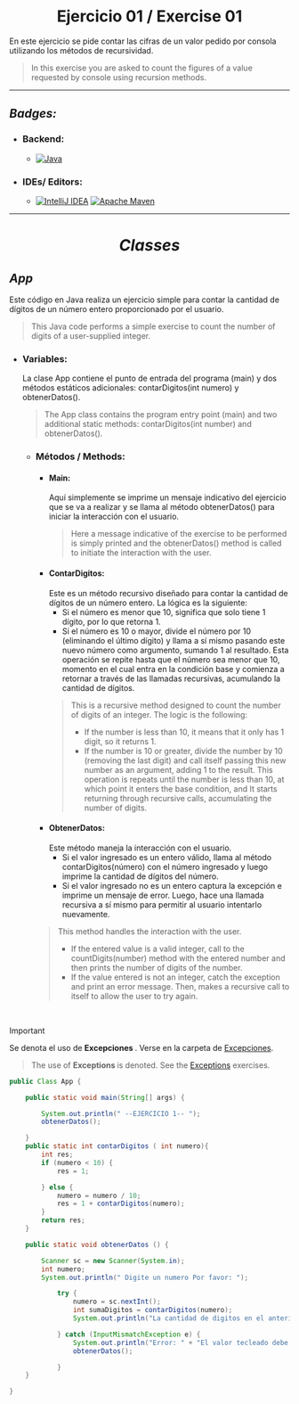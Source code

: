 <h1 align="center"> Ejercicio 01 / Exercise 01  </h1> 

En este ejercicio se pide contar las cifras de un valor pedido por consola utilizando los métodos de recursividad.
>In this exercise you are asked to count the figures of a value requested by console using recursion methods.


---

## _Badges:_


- <H3> Backend:</H3>

    - [![Java](https://img.shields.io/badge/java-%23ED8B00.svg?style=for-the-badge&logo=openjdk&logoColor=white) ](https://www.oracle.com/co/java/technologies/downloads/#java21)


- <H3>  IDEs/ Editors: </H3>

    - [![IntelliJ IDEA](https://img.shields.io/badge/IntelliJIDEA-000000.svg?style=for-the-badge&logo=intellij-idea&logoColor=white)](https://www.jetbrains.com/es-es/idea/) [![Apache Maven](https://img.shields.io/badge/Apache%20Maven-C71A36?style=for-the-badge&logo=Apache%20Maven&logoColor=white)](https://maven.apache.org/)

___

<H1 align="center"> 

_Classes_

</H1>

## _App_
Este código en Java realiza un ejercicio simple para contar la cantidad de dígitos de un número entero proporcionado por el usuario.
> This Java code performs a simple exercise to count the number of digits of a user-supplied integer.


- <H3>  Variables: </H3> 
    La clase App contiene el punto de entrada del programa (main) y dos métodos estáticos adicionales: contarDigitos(int numero) y obtenerDatos().
    
    > The App class contains the program entry point (main) and two additional static methods: contarDigitos(int number) and obtenerDatos(). 

  - <H3> Métodos / Methods: </H3>

      -  <H4> Main: </H4> 
          Aquí simplemente se imprime un mensaje indicativo del ejercicio que se va a realizar y se llama al método obtenerDatos() para iniciar la interacción con el usuario.
        
         > Here a message indicative of the exercise to be performed is simply printed and the obtenerDatos() method is called to initiate the interaction with the user.

      -  <H4> ContarDigitos: </H4>
          Este es un método recursivo diseñado para contar la cantidad de dígitos de un número entero.  La lógica es la siguiente:

            - Si el número es menor que 10, significa que solo tiene 1 dígito, por lo que retorna 1.
            - Si el número es 10 o mayor, divide el número por 10 (eliminando el último dígito) y llama a 
              sí mismo pasando este nuevo número como argumento, sumando 1 al resultado. Esta operación se 
              repite hasta que el número sea menor que 10, momento en el cual entra en la condición base y 
              comienza a retornar a través de las llamadas recursivas, acumulando la cantidad de dígitos.

          > This is a recursive method designed to count the number of digits of an integer. The logic is the following:
          >   - If the number is less than 10, it means that it only has 1 digit, so it returns 1.
          >   - If the number is 10 or greater, divide the number by 10 (removing the last digit) and call
               itself passing this new number as an argument, adding 1 to the result. This operation is
               repeats until the number is less than 10, at which point it enters the base condition, and
               It starts returning through recursive calls, accumulating the number of digits.

      -  <H4> ObtenerDatos: </H4>
          Este método maneja la interacción con el usuario. 
            
         - Si el valor ingresado es un entero válido, llama 
          al método contarDigitos(número) con el número ingresado y luego imprime la cantidad de dígitos del 
          número.
         - Si el valor ingresado no es un entero captura la excepción e imprime un mensaje de error. Luego, 
         hace una llamada recursiva a sí mismo para permitir al usuario intentarlo nuevamente.

       > This method handles the interaction with the user.
       >  - If the entered value is a valid integer, call
           to the countDigits(number) method with the entered number and then prints the number of digits of the
           number.
       >  - If the value entered is not an integer, catch the exception and print an error message. Then,
           makes a recursive call to itself to allow the user to try again.


<br>

> [!IMPORTANT]
> Se denota el uso de <strong> Excepciones </strong>. Verse en la carpeta de [Excepciones](/../main/Exception).
>>  The use of <strong>Exceptions </strong> is denoted. See the [Exceptions](/../main/Exceptio) exercises.


```java
public Class App {

    public static void main(String[] args) {

        System.out.println(" --EJERCICIO 1-- ");
        obtenerDatos();

    }
    public static int contarDigitos ( int numero){
        int res;
        if (numero < 10) {
            res = 1;

        } else {
            numero = numero / 10;
            res = 1 + contarDigitos(numero);
        }
        return res;
    }

    public static void obtenerDatos () {

        Scanner sc = new Scanner(System.in);
        int numero;
        System.out.println(" Digite un numero Por favor: ");

            try {
                numero = sc.nextInt();
                int sumaDigitos = contarDigitos(numero);
                System.out.println("La cantidad de digitos en el anterior ejemplo es: " + sumaDigitos);

            } catch (InputMismatchException e) {
                System.out.println("Error: " + "El valor tecleado debe ser un entero");
                obtenerDatos();

            }
    }

}
